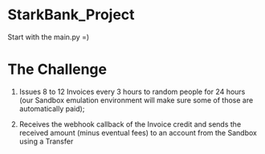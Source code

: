 # StarkBank_Project
Start with the main.py =)

# The Challenge
1. Issues 8 to 12 Invoices every 3 hours to random people for 24 hours (our Sandbox
emulation environment will make sure some of those are automatically paid);

2. Receives the webhook callback of the Invoice credit and sends the received amount
(minus eventual fees) to an account from the Sandbox using a Transfer
